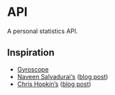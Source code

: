 # API

A personal statistics API.

## Inspiration

* [Gyroscope](https://gyrosco.pe)
* [Naveen Salvadurai‘s](http://api.naveen.com/) ([blog post](http://x.naveen.com/post/51808692792/a-personal-api))
* [Chris Hopkin’s](https://github.com/hopkinschris/dashboard) ([blog post](http://blog.hopkins.io/2013/06/08/personal-api/))
